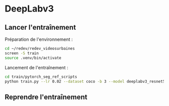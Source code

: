 # DeepLabv3
## Lancer l'entraînement

Préparation de l'environnement :
```bash
cd ~/redev/redev_videosurbaines
screen -S train
source .venv/bin/activate
```
Lancement de l'entraînement :

```bash
cd train/pytorch_seg_ref_scripts
python train.py --lr 0.02 --dataset coco -b 3 --model deeplabv3_resnet50 --aux-loss --output-dir "../deeplabv3_resnet50"
```

## Reprendre l'entraînement
